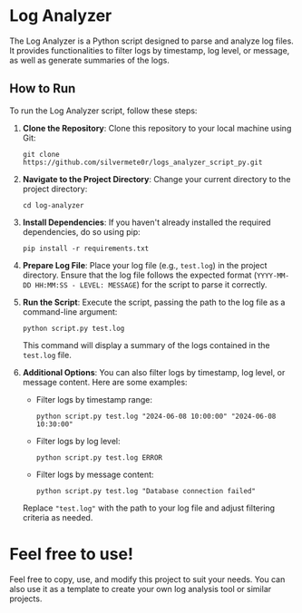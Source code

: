 # Log Analyzer

The Log Analyzer is a Python script designed to parse and analyze log files. It provides functionalities to filter logs by timestamp, log level, or message, as well as generate summaries of the logs.

## How to Run

To run the Log Analyzer script, follow these steps:

1. **Clone the Repository**: Clone this repository to your local machine using Git:

   ```
   git clone https://github.com/silvermete0r/logs_analyzer_script_py.git
   ```

2. **Navigate to the Project Directory**: Change your current directory to the project directory:

   ```
   cd log-analyzer
   ```

3. **Install Dependencies**: If you haven't already installed the required dependencies, do so using pip:

   ```
   pip install -r requirements.txt
   ```

4. **Prepare Log File**: Place your log file (e.g., `test.log`) in the project directory. Ensure that the log file follows the expected format (`YYYY-MM-DD HH:MM:SS - LEVEL: MESSAGE`) for the script to parse it correctly.

5. **Run the Script**: Execute the script, passing the path to the log file as a command-line argument:

   ```
   python script.py test.log
   ```

   This command will display a summary of the logs contained in the `test.log` file.

6. **Additional Options**: You can also filter logs by timestamp, log level, or message content. Here are some examples:

   - Filter logs by timestamp range:

     ```
     python script.py test.log "2024-06-08 10:00:00" "2024-06-08 10:30:00"
     ```

   - Filter logs by log level:

     ```
     python script.py test.log ERROR
     ```

   - Filter logs by message content:

     ```
     python script.py test.log "Database connection failed"
     ```

   Replace `"test.log"` with the path to your log file and adjust filtering criteria as needed.

# Feel free to use!

Feel free to copy, use, and modify this project to suit your needs. You can also use it as a template to create your own log analysis tool or similar projects.